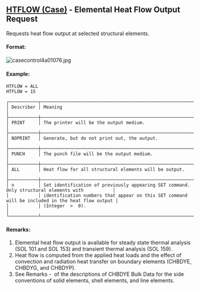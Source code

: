 ## [HTFLOW (Case)](https://help.hexagonmi.com/bundle/MSC_Nastran_2022.4/page/Nastran_Combined_Book/qrg/casecontrol4a/TOC.HTFLOW.Case.xhtml) - Elemental Heat Flow Output Request

Requests heat flow output at selected structural elements.

#### Format:

![casecontrol4a01076.jpg](https://help-be.hexagonmi.com/bundle/MSC_Nastran_2022.4/page/Nastran_Combined_Book/qrg/casecontrol4a/../../../assets/casecontrol4a01076.jpg?_LANG=enus)  

#### Example:

```nastran
HTFLOW = ALL
HTFLOW = 15
```

```text
┌───────────┬─────────────────────────────────────────────────────────────────────────────────────────────────┐
│ Describer │ Meaning                                                                                         │
├───────────┼─────────────────────────────────────────────────────────────────────────────────────────────────┤
│ PRINT     │ The printer will be the output medium.                                                          │
├───────────┼─────────────────────────────────────────────────────────────────────────────────────────────────┤
│ NOPRINT   │ Generate, but do not print out, the output.                                                     │
├───────────┼─────────────────────────────────────────────────────────────────────────────────────────────────┤
│ PUNCH     │ The punch file will be the output medium.                                                       │
├───────────┼─────────────────────────────────────────────────────────────────────────────────────────────────┤
│ ALL       │ Heat flow for all structural elements will be output.                                           │
├───────────┼─────────────────────────────────────────────────────────────────────────────────────────────────┤
│ n         │ Set identification of previously appearing SET command. Only structural elements with           │
│           │ identification numbers that appear on this SET command will be included in the heat flow output │
│           │ (Integer  >  0).                                                                                │
└───────────┴─────────────────────────────────────────────────────────────────────────────────────────────────┘
```

#### Remarks:

1. Elemental heat flow output is available for steady state thermal analysis (SOL 101 and SOL 153) and transient thermal analysis (SOL 159).
2. Heat flow is computed from the applied heat loads and the effect of convection and radiation heat transfer on boundary elements (CHBDYE, CHBDYG, and CHBDYP).
3. See Remarks  -  of the descriptions of CHBDYE Bulk Data for the side conventions of solid elements, shell elements, and line elements.
